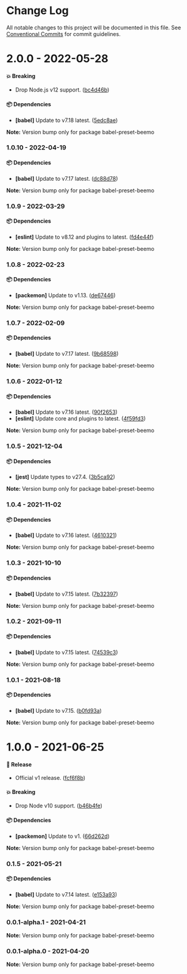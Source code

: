# Change Log

All notable changes to this project will be documented in this file.
See [Conventional Commits](https://conventionalcommits.org) for commit guidelines.

# 2.0.0 - 2022-05-28

#### 💥 Breaking

- Drop Node.js v12 support. ([bc4d46b](https://github.com/beemojs/dev/commit/bc4d46b))

#### 📦 Dependencies

- **[babel]** Update to v7.18 latest. ([5edc8ae](https://github.com/beemojs/dev/commit/5edc8ae))

**Note:** Version bump only for package babel-preset-beemo





### 1.0.10 - 2022-04-19

#### 📦 Dependencies

- **[babel]** Update to v7.17 latest. ([dc88d78](https://github.com/beemojs/dev/commit/dc88d78))

**Note:** Version bump only for package babel-preset-beemo





### 1.0.9 - 2022-03-29

#### 📦 Dependencies

- **[eslint]** Update to v8.12 and plugins to latest. ([fd4e44f](https://github.com/beemojs/dev/commit/fd4e44f))

**Note:** Version bump only for package babel-preset-beemo





### 1.0.8 - 2022-02-23

#### 📦 Dependencies

- **[packemon]** Update to v1.13. ([de67446](https://github.com/beemojs/dev/commit/de67446))

**Note:** Version bump only for package babel-preset-beemo





### 1.0.7 - 2022-02-09

#### 📦 Dependencies

- **[babel]** Update to v7.17 latest. ([9b68598](https://github.com/beemojs/dev/commit/9b68598))

**Note:** Version bump only for package babel-preset-beemo





### 1.0.6 - 2022-01-12

#### 📦 Dependencies

- **[babel]** Update to v7.16 latest. ([90f2653](https://github.com/beemojs/dev/commit/90f2653))
- **[eslint]** Update core and plugins to latest. ([4f59fd3](https://github.com/beemojs/dev/commit/4f59fd3))

**Note:** Version bump only for package babel-preset-beemo





### 1.0.5 - 2021-12-04

#### 📦 Dependencies

- **[jest]** Update types to v27.4. ([3b5ca92](https://github.com/beemojs/dev/commit/3b5ca92))

**Note:** Version bump only for package babel-preset-beemo





### 1.0.4 - 2021-11-02

#### 📦 Dependencies

- **[babel]** Update to v7.16 latest. ([4610321](https://github.com/beemojs/dev/commit/4610321))

**Note:** Version bump only for package babel-preset-beemo





### 1.0.3 - 2021-10-10

#### 📦 Dependencies

- **[babel]** Update to v7.15 latest. ([7b32397](https://github.com/beemojs/dev/commit/7b32397))

**Note:** Version bump only for package babel-preset-beemo





### 1.0.2 - 2021-09-11

#### 📦 Dependencies

- **[babel]** Update to v7.15 latest. ([74539c3](https://github.com/beemojs/dev/commit/74539c3))

**Note:** Version bump only for package babel-preset-beemo





### 1.0.1 - 2021-08-18

#### 📦 Dependencies

- **[babel]** Update to v7.15. ([b0fd93a](https://github.com/beemojs/dev/commit/b0fd93a))

**Note:** Version bump only for package babel-preset-beemo





# 1.0.0 - 2021-06-25

#### 🎉 Release

- Official v1 release. ([fcf6f8b](https://github.com/beemojs/dev/commit/fcf6f8b))

#### 💥 Breaking

- Drop Node v10 support. ([b46b4fe](https://github.com/beemojs/dev/commit/b46b4fe))

#### 📦 Dependencies

- **[packemon]** Update to v1. ([66d262d](https://github.com/beemojs/dev/commit/66d262d))

**Note:** Version bump only for package babel-preset-beemo





### 0.1.5 - 2021-05-21

#### 📦 Dependencies

- **[babel]** Update to v7.14 latest. ([e153a93](https://github.com/beemojs/dev/commit/e153a93))

**Note:** Version bump only for package babel-preset-beemo





### 0.0.1-alpha.1 - 2021-04-21

**Note:** Version bump only for package babel-preset-beemo





### 0.0.1-alpha.0 - 2021-04-20

**Note:** Version bump only for package babel-preset-beemo
